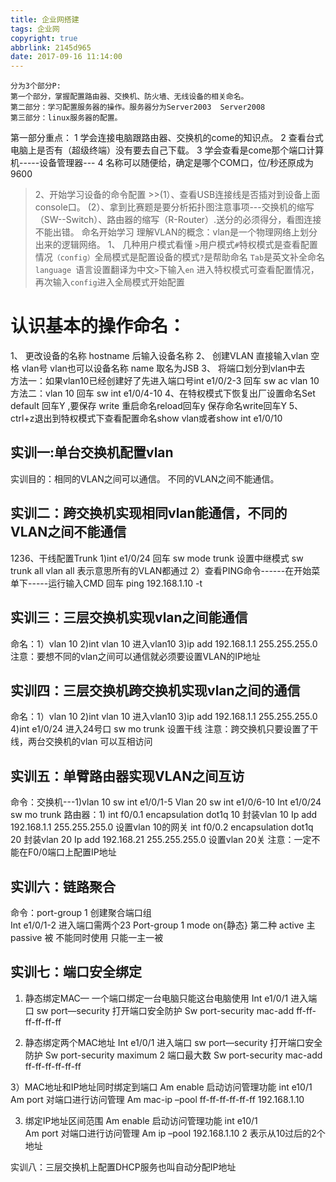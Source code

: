 ```yaml
---
title: 企业网搭建
tags: 企业网
copyright: true
abbrlink: 2145d965
date: 2017-09-16 11:14:00
---
```


   
   
    分为3个部分P:
    第一个部分，掌握配置路由器、交换机、防火墙、无线设备的相关命名。
    第二部分：学习配置服务器的操作。服务器分为Server2003  Server2008 
    第三部分：linux服务器的配置。
<!--more-->    
    
第一部分重点：
1  学会连接电脑跟路由器、交换机的come的知识点。
2  查看台式电脑上是否有（超级终端）没有要去自己下载。
3  学会查看是come那个端口计算机-----设备管理器--- 
4  名称可以随便给，确定是哪个COM口，位/秒还原成为9600
> 2、开始学习设备的命令配置
 	>>(1）、查看USB连接线是否插对到设备上面console口。
    (2）、拿到比赛题是要分析拓扑图注意事项---交换机的缩写（SW--Switch）、路由器的缩写（R-Router）.送分的必须得分，看图连接不能出错。
         命名开始学习
理解VLAN的概念：vlan是一个物理网络上划分出来的逻辑网络。
1、	几种用户模式看懂
> ``>``用户模式``#``特权模式是查看配置情况``（config）``全局模式是配置设备的模式``?``是帮助命名   ``Tab``是英文补全命名 ``language ``语言设置翻译为中文``>``下输入``en``  进入特权模式可查看配置情况，再次输入``config``进入全局模式开始配置

# 认识基本的操作命名：
1、	更改设备的名称 hostname  后输入设备名称
2、	创建VLAN  直接输入vlan  空格  vlan号      vlan也可以设备名称  name  取名为JSB
3、	将端口划分到vlan中去  
方法一：如果vlan10已经创建好了先进入端口号int e1/0/2-3     回车  sw    ac   vlan  10    
方法二：vlan 10
回车  sw  int e1/0/4-10
4、在特权模式下恢复出厂设置命名Set  default  回车Y  ,要保存 write   重启命名reload回车y     保存命名write回车Y
5、ctrl+z退出到特权模式下查看配置命名show   vlan或者show  int  e1/0/10


## 实训一:单台交换机配置vlan  
实训目的：相同的VLAN之间可以通信。  不同的VLAN之间不能通信。
## 实训二：跨交换机实现相同vlan能通信，不同的 VLAN之间不能通信
1236、干线配置Trunk
1)int e1/0/24   回车   sw   mode   trunk    设置中继模式    sw  trunk  all   vlan   all    表示意思所有的VLAN都通过
2）查看PING命令------在开始菜单下-----运行输入CMD  回车  ping  192.168.1.10   -t
## 实训三：三层交换机实现vlan之间能通信
命名：1）vlan  10     2)int vlan 10   进入vlan10   3)ip add 192.168.1.1 255.255.255.0   
注意：要想不同的vlan之间可以通信就必须要设置VLAN的IP地址
## 实训四：三层交换机跨交换机实现vlan之间的通信

命名：1）vlan  10     2)int vlan 10   进入vlan10   3)ip add 192.168.1.1 255.255.255.0       4)int e1/0/24   进入24号口      sw   mo   trunk  设置干线
注意：跨交换机只要设置了干线，两台交换机的vlan 可以互相访问

## 实训五：单臂路由器实现VLAN之间互访
命令：交换机---1)vlan 10    sw   int e1/0/1-5
                          Vlan 20   sw   int e1/0/6-10
                          Int    e1/0/24   sw    mo    trunk
 路由器：1)  int  f0/0.1      encapsulation    dot1q   10    封装vlan 10 
                   Ip   add   192.168.1.1   255.255.255.0     设置vlan 10的网关
int  f0/0.2    encapsulation    dot1q   20   封装vlan 20
                   Ip   add   192.168.21   255.255.255.0     设置vlan 20关
注意：一定不能在F0/0端口上配置IP地址

## 实训六：链路聚合
命令：port-group  1  创建聚合端口组  
          Int   e1/0/1-2   进入端口需两个23
         Port-group  1  mode   on{静态}    第二种   active 主   passive 被   不能同时使用 只能一主一被

## 实训七：端口安全绑定
1)	静态绑定MAC—  一个端口绑定一台电脑只能这台电脑使用
   Int   e1/0/1    进入端口       sw   port—security  打开端口安全防护
 Sw   port-security  mac-add   ff-ff-ff-ff-ff-ff

2)	静态绑定两个MAC地址
Int   e1/0/1    进入端口       sw   port—security  打开端口安全防护
          Sw   port-security  maximum 2  端口最大数
Sw   port-security  mac-add   ff-ff-ff-ff-ff-ff

3）MAC地址和IP地址同时绑定到端口
Am  enable   启动访问管理功能      int e10/1  
Am   port   对端口进行访问管理
Am   mac-ip –pool    ff-ff-ff-ff-ff-ff   192.168.1.10

3)	绑定IP地址区间范围
Am  enable   启动访问管理功能      int e10/1  
Am   port   对端口进行访问管理
Am  ip –pool      192.168.1.10    2  表示从10过后的2个地址

实训八：三层交换机上配置DHCP服务也叫自动分配IP地址




   
 
 
 
   


